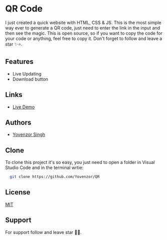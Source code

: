 
# QR Code

I just created a quick website with HTML, CSS & JS.
This is the most simple way ever to generate a QR code, just need to enter the link in the input and then see the magic.
This is open source, so if you want to copy the code for your code or anything, feel free to copy it.
Don't forget to follow and leave a star ✨⭐.

## Features
 - Live Updating
 - Download button

## Links
 - [Live Demo](https://yovenzor.github.io/QR/)

## Authors

- [Yovenzor Singh](https://www.github.com/Yovenzor)

## Clone

To clone this project it's so easy, you just need to open a folder in Visual Studio Code and in the terminal wrtie:

```bash
  git clone https://github.com/Yovenzor/QR
```


## License

[MIT](https://choosealicense.com/licenses/mit/)

## Support

For support follow and leave star 🌟✨.